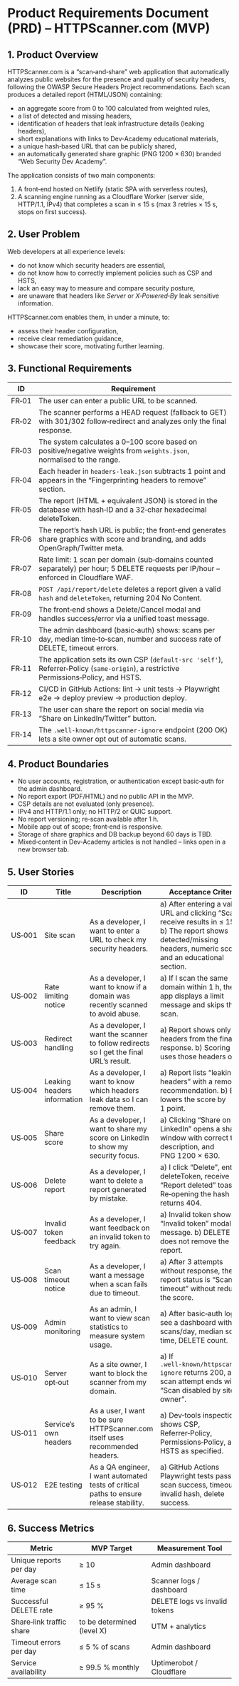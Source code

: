 # Product Requirements Document (PRD) – HTTPScanner.com (MVP)

## 1. Product Overview
HTTPScanner.com is a “scan‑and‑share” web application that automatically analyzes public websites for the presence and quality of security headers, following the OWASP Secure Headers Project recommendations. Each scan produces a detailed report (HTML/JSON) containing:
* an aggregate score from 0 to 100 calculated from weighted rules,
* a list of detected and missing headers,
* identification of headers that leak infrastructure details (leaking headers),
* short explanations with links to Dev‑Academy educational materials,
* a unique hash‑based URL that can be publicly shared,
* an automatically generated share graphic (PNG 1200 × 630) branded “Web Security Dev Academy”.

The application consists of two main components:  
1. A front‑end hosted on Netlify (static SPA with serverless routes),  
2. A scanning engine running as a Cloudflare Worker (server side, HTTP/1.1, IPv4) that completes a scan in ≤ 15 s (max 3 retries × 15 s, stops on first success).

## 2. User Problem
Web developers at all experience levels:
* do not know which security headers are essential,
* do not know how to correctly implement policies such as CSP and HSTS,
* lack an easy way to measure and compare security posture,
* are unaware that headers like *Server* or *X‑Powered‑By* leak sensitive information.

HTTPScanner.com enables them, in under a minute, to:
* assess their header configuration,
* receive clear remediation guidance,
* showcase their score, motivating further learning.

## 3. Functional Requirements
| ID | Requirement |
|----|-------------|
| FR‑01 | The user can enter a public URL to be scanned. |
| FR‑02 | The scanner performs a HEAD request (fallback to GET) with 301/302 follow‑redirect and analyzes only the final response. |
| FR‑03 | The system calculates a 0–100 score based on positive/negative weights from `weights.json`, normalised to the range. |
| FR‑04 | Each header in `headers‑leak.json` subtracts 1 point and appears in the “Fingerprinting headers to remove” section. |
| FR‑05 | The report (HTML + equivalent JSON) is stored in the database with hash‑ID and a 32‑char hexadecimal deleteToken. |
| FR‑06 | The report’s hash URL is public; the front‑end generates share graphics with score and branding, and adds OpenGraph/Twitter meta. |
| FR‑07 | Rate limit: 1 scan per domain (sub‑domains counted separately) per hour; 5 DELETE requests per IP/hour – enforced in Cloudflare WAF. |
| FR‑08 | `POST /api/report/delete` deletes a report given a valid `hash` and `deleteToken`, returning 204 No Content. |
| FR‑09 | The front‑end shows a Delete/Cancel modal and handles success/error via a unified toast message. |
| FR‑10 | The admin dashboard (basic‑auth) shows: scans per day, median time‑to‑scan, number and success rate of DELETE, timeout errors. |
| FR‑11 | The application sets its own CSP (`default‑src 'self'`), Referrer‑Policy (`same‑origin`), a restrictive Permissions‑Policy, and HSTS. |
| FR‑12 | CI/CD in GitHub Actions: lint → unit tests → Playwright e2e → deploy preview → production deploy. |
| FR‑13 | The user can share the report on social media via “Share on LinkedIn/Twitter” button. |
| FR‑14 | The `.well‑known/httpscanner-ignore` endpoint (200 OK) lets a site owner opt out of automatic scans. |

## 4. Product Boundaries
* No user accounts, registration, or authentication except basic‑auth for the admin dashboard.  
* No report export (PDF/HTML) and no public API in the MVP.  
* CSP details are not evaluated (only presence).  
* IPv4 and HTTP/1.1 only; no HTTP/2 or QUIC support.  
* No report versioning; re‑scan available after 1 h.  
* Mobile app out of scope; front‑end is responsive.  
* Storage of share graphics and DB backup beyond 60 days is TBD.  
* Mixed‑content in Dev‑Academy articles is not handled – links open in a new browser tab.

## 5. User Stories
| ID | Title | Description | Acceptance Criteria |
|----|-------|-------------|---------------------|
| US‑001 | Site scan | As a developer, I want to enter a URL to check my security headers. | a) After entering a valid URL and clicking “Scan”, I receive results in ≤ 15 s. b) The report shows detected/missing headers, numeric score, and an educational section. |
| US‑002 | Rate limiting notice | As a developer, I want to know if a domain was recently scanned to avoid abuse. | a) If I scan the same domain within 1 h, the app displays a limit message and skips the scan. |
| US‑003 | Redirect handling | As a developer, I want the scanner to follow redirects so I get the final URL’s result. | a) Report shows only headers from the final response. b) Scoring uses those headers only. |
| US‑004 | Leaking headers information | As a developer, I want to know which headers leak data so I can remove them. | a) Report lists “leaking headers” with a removal recommendation. b) Each lowers the score by 1 point. |
| US‑005 | Share score | As a developer, I want to share my score on LinkedIn to show my security focus. | a) Clicking “Share on LinkedIn” opens a share window with correct title, description, and PNG 1200 × 630. |
| US‑006 | Delete report | As a developer, I want to delete a report generated by mistake. | a) I click “Delete”, enter deleteToken, receive “Report deleted” toast. b) Re‑opening the hash URL returns 404. |
| US‑007 | Invalid token feedback | As a developer, I want feedback on an invalid token to try again. | a) Invalid token shows “Invalid token” modal message. b) DELETE does not remove the report. |
| US‑008 | Scan timeout notice | As a developer, I want a message when a scan fails due to timeout. | a) After 3 attempts without response, the report status is “Scan timeout” without reducing the score. |
| US‑009 | Admin monitoring | As an admin, I want to view scan statistics to measure system usage. | a) After basic‑auth login, I see a dashboard with scans/day, median scan time, DELETE count. |
| US‑010 | Server opt‑out | As a site owner, I want to block the scanner from my domain. | a) If `.well‑known/httpscanner-ignore` returns 200, any scan attempt ends with “Scan disabled by site owner”. |
| US‑011 | Service’s own headers | As a user, I want to be sure HTTPScanner.com itself uses recommended headers. | a) Dev‑tools inspection shows CSP, Referrer‑Policy, Permissions‑Policy, and HSTS as specified. |
| US‑012 | E2E testing | As a QA engineer, I want automated tests of critical paths to ensure release stability. | a) GitHub Actions Playwright tests pass for: scan success, timeout, invalid hash, delete success. |

## 6. Success Metrics
| Metric | MVP Target | Measurement Tool |
|--------|-----------|------------------|
| Unique reports per day | ≥ 10 | Admin dashboard |
| Average scan time | ≤ 15 s | Scanner logs / dashboard |
| Successful DELETE rate | ≥ 95 % | DELETE logs vs invalid tokens |
| Share‑link traffic share | to be determined (level X) | UTM + analytics |
| Timeout errors per day | ≤ 5 % of scans | Admin dashboard |
| Service availability | ≥ 99.5 % monthly | Uptimerobot / Cloudflare |